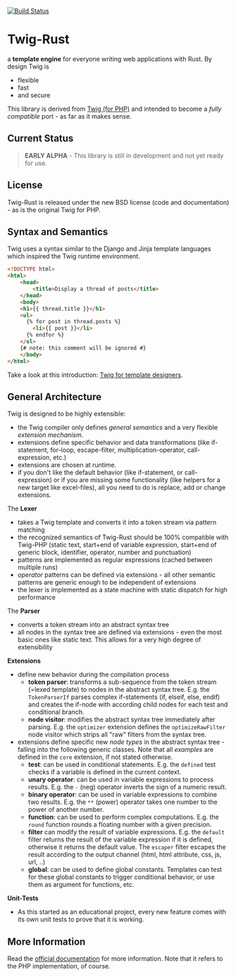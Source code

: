 [![Build Status](https://travis-ci.org/colin-kiegel/twig-rust.svg)](https://travis-ci.org/colin-kiegel/twig-rust)

# Twig-Rust

a **template engine** for everyone writing web applications with Rust. By design Twig is
* flexible
* fast
* and secure

This library is derived from [Twig (for PHP)](http://twig.sensiolabs.org/documentation) and intended to become a _fully compatible_ port - as far as it makes sense.

## Current Status

> **EARLY ALPHA** - This library is still in development and not yet ready for use.

## License

Twig-Rust is released under the new BSD license (code and documentation) - as is the original Twig for PHP.

## Syntax and Semantics

Twig uses a syntax similar to the Django and Jinja template languages which inspired the Twig runtime environment.

```html
<!DOCTYPE html>
<html>
    <head>
        <title>Display a thread of posts</title>
    </head>
    <body>
    <h1>{{ thread.title }}</h1>
    <ul>
      {% for post in thread.posts %}
        <li>{{ post }}</li>
      {% endfor %}
    </ul>
    {# note: this comment will be ignored #}
    </body>
</html>
```

Take a look at this introduction: [Twig for template designers](http://twig.sensiolabs.org/doc/templates.html).

## General Architecture

Twig is designed to be highly extensible:
  * the Twig compiler only defines *general semantics* and a very flexible *extension mechanism*.
  * extensions define specific behavior and data transformations (like if-statement, for-loop, escape-filter, multiplication-operator, call-expression, etc.)
  * extensions are chosen at runtime.
  * if you don't like the default behavior (like if-statement, or call-expression) or if you are missing some functionality (like helpers for a new target like excel-files), all you need to do is replace, add or change extensions.

The **Lexer**
  * takes a Twig template and converts it into a token stream via pattern matching
  * the recognized semantics of Twig-Rust should be 100% compatible with Twig-PHP (static text, start+end of variable expression, start+end of generic block, identifier, operator, number and punctuation)
  * patterns are implemented as regular expressions (cached between multiple runs)
  * *operator* patterns can be defined via extensions - all other semantic patterns are generic enough to be independent of extensions
  * the lexer is implemented as a state machine with static dispatch for high performance

The **Parser**
  * converts a token stream into an abstract syntax tree
  * all nodes in the syntax tree are defined via extensions - even the most basic ones like static text. This allows for a very high degree of extensibility

**Extensions**
* define new behavior during the compilation process
  * **token parser**: transforms a sub-sequence from the token stream (=lexed template) to nodes in the abstract syntax tree. E.g. the `TokenParserIf` parses complex if-statements (if, elseif, else, endif) and creates the if-node with according child nodes for each test and conditional branch.
  * **node visitor**: modifies the abstract syntax tree immediately after parsing. E.g. the `optimizer` extension defines the `optimizeRawFilter` node visitor which strips all "raw" filters from the syntax tree.
* extensions define specific new *node types* in the abstract syntax tree - falling into the following generic classes. Note that all *examples* are defined in the `core` extension, if not stated otherwise.
  * **test**: can be used in conditional statements. E.g. the `defined` test checks if a variable is defined in the current context.
  * **unary operator**: can be used in variable expressions to process results. E.g. the `-` (neg) operator inverts the sign of a numeric result.
  * **binary operator**: can be used in variable expressions to combine two results. E.g. the `**` (power) operator takes one number to the power of another number.
  * **function**: can be used to perform complex computations. E.g. the `round` function rounds a floating number with a given precision.
  * **filter** can modify the result of variable expressions. E.g. the `default` filter returns the result of the variable expression if it is defined, otherwise it returns the default value. The `escaper` filter escapes the result according to the output channel (html, html attribute, css, js, url, ..)
  * **global**: can be used to define global constants. Templates can test for these global constants to trigger conditional behavior, or use them as argument for functions, etc.

**Unit-Tests**
* As this started as an educational project, every new feature comes with its own unit tests to prove that it is working.

## More Information

Read the [official documentation](http://twig.sensiolabs.org/documentation) for more information. Note that it refers to the PHP implementation, of course.
